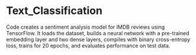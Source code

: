 # Text_Classification
Code creates a sentiment analysis model for IMDB reviews using TensorFlow. It loads the dataset, builds a neural network with a pre-trained embedding layer and two dense layers, compiles with binary cross-entropy loss, trains for 20 epochs, and evaluates performance on test data.
